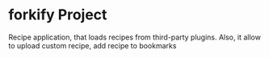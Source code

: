 # forkify Project

Recipe application, that loads recipes from third-party plugins. Also, it allow to upload custom recipe, add recipe to bookmarks

